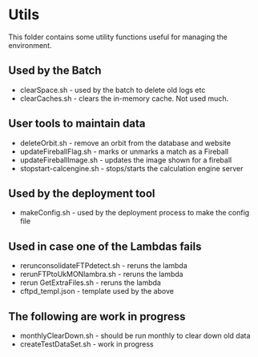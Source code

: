 # Utils

This folder contains some utility functions useful for managing the environment.

## Used by the Batch
* clearSpace.sh - used by the batch to delete old logs etc
* clearCaches.sh - clears the in-memory cache. Not used much.

## User tools to maintain data  
* deleteOrbit.sh - remove an orbit from the database and website
* updateFireballFlag.sh - marks or unmarks a match as a Fireball
* updateFireballImage.sh - updates the image shown for a fireball 
* stopstart-calcengine.sh - stops/starts the calculation engine server

## Used by the deployment tool
* makeConfig.sh - used by the  deployment process to make the config file
  
## Used in case one of the Lambdas fails
* rerunconsolidateFTPdetect.sh - reruns the lambda
* rerunFTPtoUkMONlambra.sh - reruns the lambda
* rerun GetExtraFiles.sh - reruns the lambda
* cftpd_templ.json - template used by the above

## The following are work in progress
* monthlyClearDown.sh - should be run monthly to clear down old data 
* createTestDataSet.sh - work in progress

